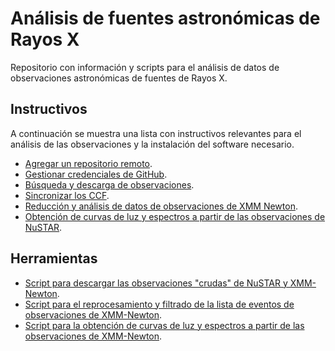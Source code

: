 # Análisis de fuentes astronómicas de Rayos X

Repositorio con información y scripts para el análisis de datos de observaciones astronómicas de fuentes de Rayos X.

## Instructivos 

A continuación se muestra una lista con instructivos relevantes para el análisis de las observaciones y la instalación del software necesario.

- [Agregar un repositorio remoto](docs/add_remote.md).
- [Gestionar credenciales de GitHub](docs/git_credentials.md).
- [Búsqueda y descarga de observaciones](docs/observaciones.md).
- [Sincronizar los CCF](docs/sincronizar_ccf.md).
- [Reducción y análisis de datos de observaciones de XMM Newton](docs/reduccion_y_productos.md).
- [Obtención de curvas de luz y espectros a partir de las observaciones de NuSTAR](docs/analisis_nustar.md).

## Herramientas

- [Script para descargar las observaciones "crudas" de NuSTAR y XMM-Newton](tools/download_obs.sh).
- [Script para el reprocesamiento y filtrado de la lista de eventos de observaciones de XMM-Newton](tools/xmmpipeline.sh).
- [Script para la obtención de curvas de luz y espectros a partir de las observaciones de XMM-Newton](tools/xmmproducts.sh).